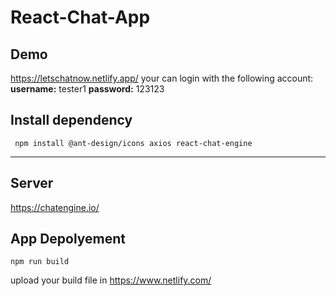 # React-Chat-App
## Demo
https://letschatnow.netlify.app/
your can login with the following account:
**username:** tester1
**password:** 123123


## Install dependency 
```
 npm install @ant-design/icons axios react-chat-engine
```

---

## Server
https://chatengine.io/

## App Depolyement
```
npm run build
```
upload your build file in https://www.netlify.com/
